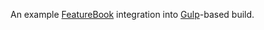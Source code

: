 An example [FeatureBook](https://github.com/SOFTWARE-CLINIC/featurebook) integration into
[Gulp](http://gulpjs.com)-based build.
